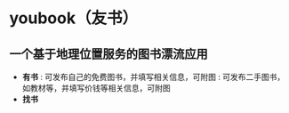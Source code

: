 # youbook（友书）
## 一个基于地理位置服务的图书漂流应用
- **有书**
:   可发布自己的免费图书，并填写相关信息，可附图
:   可发布二手图书，如教材等，并填写价钱等相关信息，可附图
- **找书**
